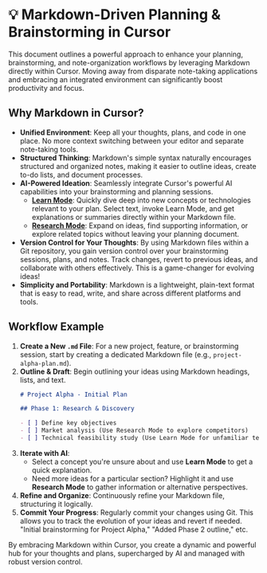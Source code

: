 # 💡 Markdown-Driven Planning & Brainstorming in Cursor

This document outlines a powerful approach to enhance your planning, brainstorming, and note-organization workflows by leveraging Markdown directly within Cursor. Moving away from disparate note-taking applications and embracing an integrated environment can significantly boost productivity and focus.

## Why Markdown in Cursor?

-   **Unified Environment**: Keep all your thoughts, plans, and code in one place. No more context switching between your editor and separate note-taking tools.
-   **Structured Thinking**: Markdown's simple syntax naturally encourages structured and organized notes, making it easier to outline ideas, create to-do lists, and document processes.
-   **AI-Powered Ideation**: Seamlessly integrate Cursor's powerful AI capabilities into your brainstorming and planning sessions.
    -   **[Learn Mode](./04-Custom-Modes-Tailoring-Cursor-to-You/04b-Mode-Spotlight-Learn.md)**: Quickly dive deep into new concepts or technologies relevant to your plan. Select text, invoke Learn Mode, and get explanations or summaries directly within your Markdown file.
    -   **[Research Mode](./04-Custom-Modes-Tailoring-Cursor-to-You/04d-Mode-Spotlight-Research.md)**: Expand on ideas, find supporting information, or explore related topics without leaving your planning document.
-   **Version Control for Your Thoughts**: By using Markdown files within a Git repository, you gain version control over your brainstorming sessions, plans, and notes. Track changes, revert to previous ideas, and collaborate with others effectively. This is a game-changer for evolving ideas!
-   **Simplicity and Portability**: Markdown is a lightweight, plain-text format that is easy to read, write, and share across different platforms and tools.

## Workflow Example

1.  **Create a New `.md` File**: For a new project, feature, or brainstorming session, start by creating a dedicated Markdown file (e.g., `project-alpha-plan.md`).
2.  **Outline & Draft**: Begin outlining your ideas using Markdown headings, lists, and text.
    ```markdown
    # Project Alpha - Initial Plan

    ## Phase 1: Research & Discovery

    - [ ] Define key objectives
    - [ ] Market analysis (Use Research Mode to explore competitors)
    - [ ] Technical feasibility study (Use Learn Mode for unfamiliar tech)
    ```
3.  **Iterate with AI**:
    *   Select a concept you're unsure about and use **Learn Mode** to get a quick explanation.
    *   Need more ideas for a particular section? Highlight it and use **Research Mode** to gather information or alternative perspectives.
4.  **Refine and Organize**: Continuously refine your Markdown file, structuring it logically.
5.  **Commit Your Progress**: Regularly commit your changes using Git. This allows you to track the evolution of your ideas and revert if needed. "Initial brainstorming for Project Alpha," "Added Phase 2 outline," etc.

By embracing Markdown within Cursor, you create a dynamic and powerful hub for your thoughts and plans, supercharged by AI and managed with robust version control. 